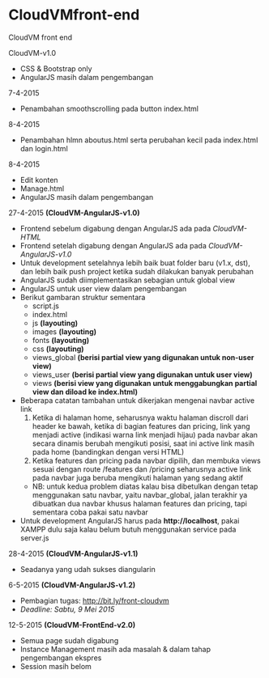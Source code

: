 # CloudVMfront-end
CloudVM front end

CloudVM-v1.0 
- CSS & Bootstrap only
- AngularJS masih dalam pengembangan

7-4-2015
- Penambahan smoothscrolling pada button index.html

8-4-2015
- Penambahan hlmn aboutus.html serta perubahan kecil pada index.html dan login.html

8-4-2015
- Edit konten
- Manage.html 
- AngularJS masih dalam pengembangan

27-4-2015 **(CloudVM-AngularJS-v1.0)**
- Frontend sebelum digabung dengan AngularJS ada pada *CloudVM-HTML*
- Frontend setelah digabung dengan AngularJS ada pada *CloudVM-AngularJS-v1.0*
- Untuk development setelahnya lebih baik buat folder baru (v1.x, dst), dan lebih baik push project ketika sudah dilakukan banyak perubahan
- AngularJS sudah diimplementasikan sebagian untuk global view
- AngularJS untuk user view dalam pengembangan
- Berikut gambaran struktur sementara
  * script.js
  * index.html
  * js **(layouting)**
  * images **(layouting)**
  * fonts **(layouting)**
  * css **(layouting)**
  * views_global **(berisi partial view yang digunakan untuk non-user view)**
  * views_user **(berisi partial view yang digunakan untuk user view)**
  * views **(berisi view yang digunakan untuk menggabungkan partial view dan diload ke index.html)**
- Beberapa catatan tambahan untuk dikerjakan mengenai navbar active link
  1. Ketika di halaman home, seharusnya waktu halaman discroll dari header ke bawah, ketika di bagian features dan pricing, link yang menjadi active (indikasi warna link menjadi hijau) pada navbar akan secara dinamis berubah mengikuti posisi, saat ini active link masih pada home (bandingkan dengan versi HTML)
  2. Ketika features dan pricing pada navbar dipilih, dan membuka views sesuai dengan route /features dan /pricing seharusnya active link pada navbar juga beruba mengikuti halaman yang sedang aktif
    * NB: untuk kedua problem diatas kalau bisa dibetulkan dengan tetap menggunakan satu navbar, yaitu navbar_global, jalan terakhir ya dibuatkan dua navbar khusus halaman features dan pricing, tapi sementara coba pakai satu navbar
- Untuk development AngularJS harus pada **http://localhost**, pakai XAMPP dulu saja kalau belum butuh menggunakan service pada server.js

28-4-2015 **(CloudVM-AngularJS-v1.1)**
- Seadanya yang udah sukses diangularin

6-5-2015 **(CloudVM-AngularJS-v1.2)**
- Pembagian tugas: http://bit.ly/front-cloudvm
- *Deadline: Sabtu, 9 Mei 2015*

12-5-2015 **(CloudVM-FrontEnd-v2.0)**
- Semua page sudah digabung
- Instance Management masih ada masalah & dalam tahap pengembangan ekspres
- Session masih belom 
